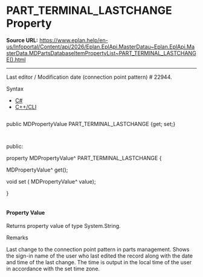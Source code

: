 # PART_TERMINAL_LASTCHANGE Property

**Source URL:** https://www.eplan.help/en-us/Infoportal/Content/api/2026/Eplan.EplApi.MasterDatau~Eplan.EplApi.MasterData.MDPartsDatabaseItemPropertyList~PART_TERMINAL_LASTCHANGE().html

---

Last editor / Modification date (connection point pattern) # 22944.

Syntax

- [C#](#i-syntax-CS)
- [C++/CLI](#i-syntax-CPP2005)

```
```
public MDPropertyValue PART_TERMINAL_LASTCHANGE {get; set;}
```
```

```
```
public:

property MDPropertyValue^ PART_TERMINAL_LASTCHANGE {

   MDPropertyValue^ get();

   void set (    MDPropertyValue^ value);

}
```
```

#### Property Value

Returns property value of type System.String.

Remarks

Last change to the connection point pattern in parts management. Shows the sign-in name of the user who last edited the record along with the date and time of the last change. The time is output in the local time of the user in accordance with the set time zone.
